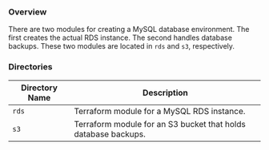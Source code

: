 ### Overview

There are two modules for creating a MySQL database environment.  The first creates the actual RDS instance.  The second 
handles database backups.  These two modules are located in `rds` and `s3`, respectively.

### Directories

| Directory Name    | Description                                                                 |
|-------------------|-----------------------------------------------------------------------------|
| `rds`             | Terraform module for a MySQL RDS instance.                                  |
| `s3`              | Terraform module for an S3 bucket that holds database backups.              |